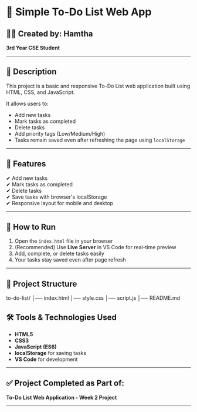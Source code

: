 # 📝 Simple To-Do List Web App

## 👩‍💻 Created by: Hamtha  
**3rd Year CSE Student**  

---

## 📖 Description
This project is a basic and responsive To-Do List web application built using HTML, CSS, and JavaScript.  

It allows users to:
- Add new tasks  
- Mark tasks as completed  
- Delete tasks 
- Add priority tags (Low/Medium/High) 
- Tasks remain saved even after refreshing the page using `localStorage`

---

## 🎯 Features
✔ Add new tasks  
✔ Mark tasks as completed  
✔ Delete tasks  
✔ Save tasks with browser's localStorage  
✔ Responsive layout for mobile and desktop  

---

## 🚀 How to Run
1. Open the `index.html` file in your browser  
2. (Recommended) Use **Live Server** in VS Code for real-time preview  
3. Add, complete, or delete tasks easily  
4. Your tasks stay saved even after page refresh  

---

## 📂 Project Structure
to-do-list/
│── index.html
│── style.css
│── script.js
│── README.md
## 🛠️ Tools & Technologies Used
- **HTML5**  
- **CSS3**  
- **JavaScript (ES6)**  
- **localStorage** for saving tasks  
- **VS Code** for development  

---

## ✅ Project Completed as Part of:
**To-Do List Web Application - Week 2 Project**

---
